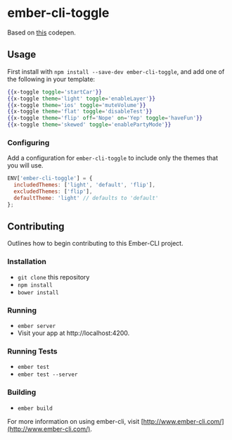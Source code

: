# ember-cli-toggle

Based on [this](http://codepen.io/mallendeo/pen/eLIiG/) codepen.

## Usage

First install with `npm install --save-dev ember-cli-toggle`, and add one of the following
in your template:

```hbs
{{x-toggle toggle='startCar'}}
{{x-toggle theme='light' toggle='enableLayer'}}
{{x-toggle theme='ios' toggle='muteVolume'}}
{{x-toggle theme='flat' toggle='disableTest'}}
{{x-toggle theme='flip' off='Nope' on='Yep' toggle='haveFun'}}
{{x-toggle theme='skewed' toggle='enablePartyMode'}}
```

### Configuring

Add a configuration for `ember-cli-toggle` to include only the themes that
you will use.

```js
ENV['ember-cli-toggle'] = {
  includedThemes: ['light', 'default', 'flip'],
  excludedThemes: ['flip'],
  defaultTheme: 'light' // defaults to 'default'
};
```

## Contributing

Outlines how to begin contributing to this Ember-CLI project.

### Installation

* `git clone` this repository
* `npm install`
* `bower install`

### Running

* `ember server`
* Visit your app at http://localhost:4200.

### Running Tests

* `ember test`
* `ember test --server`

### Building

* `ember build`

For more information on using ember-cli, visit [http://www.ember-cli.com/](http://www.ember-cli.com/).
